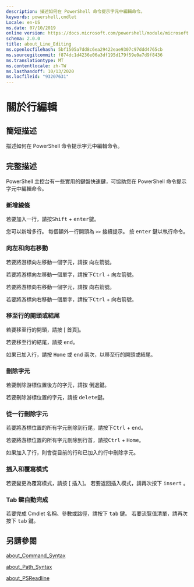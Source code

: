 ```yaml
---
description: 描述如何在 PowerShell 命令提示字元中編輯命令。
keywords: powershell,cmdlet
Locale: en-US
ms.date: 07/10/2019
online version: https://docs.microsoft.com/powershell/module/microsoft.powershell.core/about/about_line_editing?view=powershell-5.1&WT.mc_id=ps-gethelp
schema: 2.0.0
title: about_Line_Editing
ms.openlocfilehash: 5bf1505a7dd8c6ea29422eae9307c97ddd4765cb
ms.sourcegitcommit: f874dc1d4236e06a3df195d179f59e0a7d9f8436
ms.translationtype: MT
ms.contentlocale: zh-TW
ms.lasthandoff: 10/13/2020
ms.locfileid: "93207631"
---
```

# <a name="about-line-editing"></a>關於行編輯

## <a name="short-description"></a>簡短描述

描述如何在 PowerShell 命令提示字元中編輯命令。

## <a name="long-description"></a>完整描述

PowerShell 主控台有一些實用的鍵盤快速鍵，可協助您在 PowerShell 命令提示字元中編輯命令。

### <a name="add-a-line"></a>新增線條

若要加入一行，請按<kbd>Shift</kbd> + <kbd>enter</kbd>鍵。

您可以新增多行。 每個額外一行開頭為 `>>` 接續提示。 按 <kbd>enter</kbd> 鍵以執行命令。

### <a name="move-left-and-right"></a>向左和向右移動

若要將游標向左移動一個字元，請按 <kbd>向左箭</kbd>號。

若要將游標向左移動一個單字，請按下<kbd>Ctrl</kbd> + <kbd>向左箭</kbd>號。

若要將游標向右移動一個字元，請按 <kbd>向右箭</kbd>號。

若要將游標向右移動一個單字，請按下<kbd>Ctrl</kbd> + <kbd>向右箭</kbd>號。

### <a name="move-to-a-lines-beginning-or-end"></a>移至行的開頭或結尾

若要移至行的開頭，請按 [ <kbd>首頁</kbd>]。

若要移至行的結尾，請按 <kbd>end</kbd>。

如果已加入行，請按 <kbd>Home</kbd> 或 <kbd>end</kbd> 兩次，以移至行的開頭或結尾。

### <a name="delete-characters"></a>刪除字元

若要刪除游標位置後方的字元，請按 <kbd>倒退鍵</kbd>。

若要刪除游標位置的字元，請按 <kbd>delete</kbd>鍵。

### <a name="delete-characters-from-a-line"></a>從一行刪除字元

若要將游標位置的所有字元刪除到行尾，請按下<kbd>Ctrl</kbd> + <kbd>end</kbd>。

若要將游標位置的所有字元刪除到行首，請按<kbd>Ctrl</kbd> + <kbd>Home</kbd>。

如果加入了行，則會從目前的行和已加入的行中刪除字元。

### <a name="insert-and-overstrike-mode"></a>插入和覆寫模式

若要變更為覆寫模式，請按 [ <kbd>插入</kbd>]。 若要返回插入模式，請再次按下 <kbd>insert</kbd> 。

### <a name="tab-completion"></a>Tab 鍵自動完成

若要完成 Cmdlet 名稱、參數或路徑，請按下 <kbd>tab</kbd> 鍵。 若要流覽值清單，請再次按下 <kbd>tab</kbd> 鍵。

## <a name="see-also"></a>另請參閱

[about_Command_Syntax](about_Command_Syntax.md)

[about_Path_Syntax](about_Path_Syntax.md)

[about_PSReadline](../../PSReadline/About/about_PSReadline.md)

